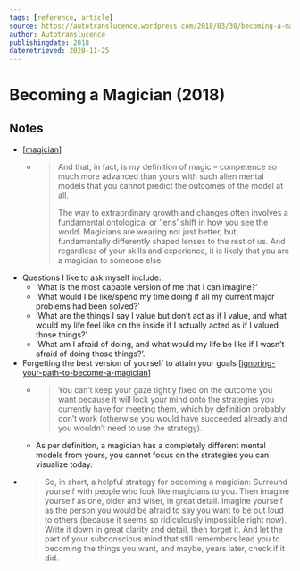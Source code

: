 ```yaml
---
tags: [reference, article]
source: https://autotranslucence.wordpress.com/2018/03/30/becoming-a-magician/
author: Autotranslucence
publishingdate: 2018
dateretrieved: 2020-11-25
---
```


# Becoming a Magician (2018)

## Notes

- [[magician]]
  -  > And that, in fact, is my definition of magic – competence so much more advanced than yours with such alien mental models that you cannot predict the outcomes of the model at all.
     >
     > The way to extraordinary growth and changes often involves a fundamental ontological or ‘lens’ shift in how you see the world. Magicians are wearing not just better, but fundamentally differently shaped lenses to the rest of us. And regardless of your skills and experience, it is likely that you are a magician to someone else.
- Questions I like to ask myself include:
  - ‘What is the most capable version of me that I can imagine?’
  - ‘What would I be like/spend my time doing if all my current major problems had been solved?’
  - ‘What are the things I say I value but don’t act as if I value, and what would my life feel like on the inside if I actually acted as if I valued those things?’
  - ‘What am I afraid of doing, and what would my life be like if I wasn’t afraid of doing those things?’.
- Forgetting the best version of yourself to attain your goals [[ignoring-your-path-to-become-a-magician]]
  - > You can’t keep your gaze tightly fixed on the outcome you want because it will lock your mind onto the strategies you currently have for meeting them, which by definition probably don’t work (otherwise you would have succeeded already and you wouldn’t need to use the strategy).
  - As per definition, a magician has a completely different mental models from yours, you cannot focus on the strategies you can visualize today. 
- > So, in short, a helpful strategy for becoming a magician: Surround yourself with people who look like magicians to you. Then imagine yourself as one, older and wiser, in great detail. Imagine yourself as the person you would be afraid to say you want to be out loud to others (because it seems so ridiculously impossible right now). Write it down in great clarity and detail, then forget it. And let the part of your subconscious mind that still remembers lead you to becoming the things you want, and maybe, years later, check if it did.


[//begin]: # "Autogenerated link references for markdown compatibility"
[magician]: ../3-literature/magician "Magician"
[ignoring-your-path-to-become-a-magician]: ../3-literature/ignoring-your-path-to-become-a-magician "Ignoring Your Path To Become A Magician"
[//end]: # "Autogenerated link references"